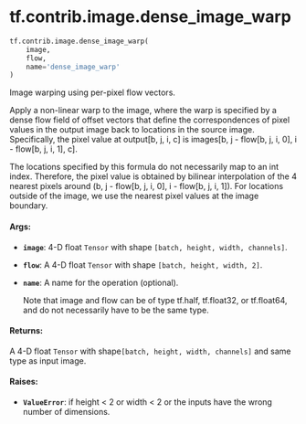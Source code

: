 <div itemscope itemtype="http://developers.google.com/ReferenceObject">
<meta itemprop="name" content="tf.contrib.image.dense_image_warp" />
<meta itemprop="path" content="Stable" />
</div>

# tf.contrib.image.dense_image_warp

``` python
tf.contrib.image.dense_image_warp(
    image,
    flow,
    name='dense_image_warp'
)
```

Image warping using per-pixel flow vectors.

Apply a non-linear warp to the image, where the warp is specified by a dense
flow field of offset vectors that define the correspondences of pixel values
in the output image back to locations in the  source image. Specifically, the
pixel value at output[b, j, i, c] is
images[b, j - flow[b, j, i, 0], i - flow[b, j, i, 1], c].

The locations specified by this formula do not necessarily map to an int
index. Therefore, the pixel value is obtained by bilinear
interpolation of the 4 nearest pixels around
(b, j - flow[b, j, i, 0], i - flow[b, j, i, 1]). For locations outside
of the image, we use the nearest pixel values at the image boundary.


#### Args:

* <b>`image`</b>: 4-D float `Tensor` with shape `[batch, height, width, channels]`.
* <b>`flow`</b>: A 4-D float `Tensor` with shape `[batch, height, width, 2]`.
* <b>`name`</b>: A name for the operation (optional).

  Note that image and flow can be of type tf.half, tf.float32, or tf.float64,
  and do not necessarily have to be the same type.


#### Returns:

A 4-D float `Tensor` with shape`[batch, height, width, channels]`
  and same type as input image.


#### Raises:

* <b>`ValueError`</b>: if height < 2 or width < 2 or the inputs have the wrong number
              of dimensions.
